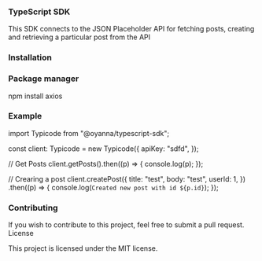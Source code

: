 
### TypeScript SDK

This SDK connects to the JSON Placeholder API for fetching posts, creating and retrieving a particular post from the API
### Installation

   ### Package manager
   npm install axios

### Example

   import Typicode from "@oyanna/typescript-sdk";

const client: Typicode = new Typicode({
  apiKey: "sdfd",
});

// Get Posts
client.getPosts().then((p) => {
  console.log(p);
});

// Crearing a post 
client.createPost({
    title: "test",
    body: "test",
    userId: 1,
  })
  .then((p) => {
    console.log(`Created new post with id ${p.id}`);
  });

### Contributing

If you wish to contribute to this project, feel free to submit a pull request.
License

This project is licensed under the MIT license.
